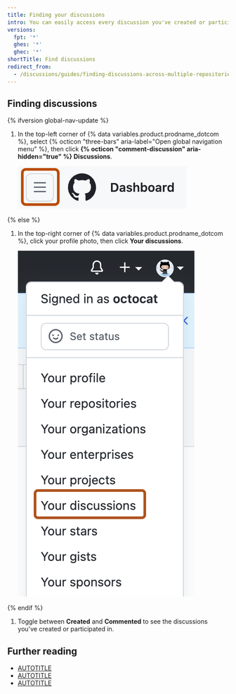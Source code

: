 ```yaml
---
title: Finding your discussions
intro: You can easily access every discussion you've created or participated in.
versions:
  fpt: '*'
  ghes: '*'
  ghec: '*'
shortTitle: Find discussions
redirect_from:
  - /discussions/guides/finding-discussions-across-multiple-repositories
---
```


## Finding discussions

{% ifversion global-nav-update %}
1. In the top-left corner of {% data variables.product.prodname_dotcom %}, select {% octicon "three-bars" aria-label="Open global navigation menu" %}, then click **{% octicon "comment-discussion" aria-hidden="true" %} Discussions**.

   ![Screenshot of the navigation bar on {% data variables.product.github %}. The "Open global navigation menu" icon is outlined in dark orange.](/assets/images/help/navigation/global-navigation-menu-icon.png)

{% else %}
1. In the top-right corner of {% data variables.product.prodname_dotcom %}, click your profile photo, then click **Your discussions**.

   ![Screenshot of the account dropdown on {% data variables.product.github %}. The "Your discussions" option is outlined in dark orange.](/assets/images/help/discussions/your-discussions.png)

{% endif %}
1. Toggle between **Created** and **Commented** to see the discussions you've created or participated in.

## Further reading

* [AUTOTITLE](/search-github/searching-on-github/searching-discussions)
* [AUTOTITLE](/discussions/collaborating-with-your-community-using-discussions/about-discussions)
* [AUTOTITLE](/discussions/managing-discussions-for-your-community)
